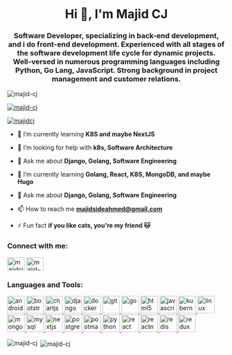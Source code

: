 <h1 align="center">Hi 👋, I'm Majid CJ</h1>
<h3 align="center">Software Developer, specializing in back-end development, and i do front-end development. Experienced with all stages of the software development life cycle for dynamic projects. Well-versed in numerous programming languages including Python, Go Lang, JavaScript. Strong background in project management and customer relations.</h3>

<p align="left"> <img src="https://komarev.com/ghpvc/?username=majid-cj&label=Profile%20views&color=0e75b6&style=flat" alt="majid-cj" /> </p>

<p align="left"> <a href="https://github.com/ryo-ma/github-profile-trophy"><img src="https://github-profile-trophy.vercel.app/?username=majid-cj" alt="majid-cj" /></a> </p>

<p align="left"> <a href="https://twitter.com/majidcj" target="blank"><img src="https://img.shields.io/twitter/follow/majidcj?logo=twitter&style=for-the-badge" alt="majidcj" /></a> </p>

- 🌱 I’m currently learning **K8S and maybe NextJS**

- 🤝 I’m looking for help with **k8s, Software Architecture**

- 💬 Ask me about **Django, Golang, Software Engineering**

- 🌱 I’m currently learning **Golang, React, K8S, MongoDB, and maybe Hugo**

- 💬 Ask me about **Django, Golang, Software Engineering**

- 📫 How to reach me **majidsideahmed@gmail.com**

- ⚡ Fun fact **if you like cats, you're my friend 🐱**

<h3 align="left">Connect with me:</h3>
<p align="left">
<a href="https://twitter.com/majidcj" target="blank"><img align="center" src="https://cdn.jsdelivr.net/npm/simple-icons@3.0.1/icons/twitter.svg" alt="majidcj" height="30" width="40" /></a>
<a href="https://linkedin.com/in/majid-cj" target="blank"><img align="center" src="https://cdn.jsdelivr.net/npm/simple-icons@3.0.1/icons/linkedin.svg" alt="majid-cj" height="30" width="40" /></a>
</p>

<h3 align="left">Languages and Tools:</h3>
<p align="left"> <a href="https://developer.android.com" target="_blank"> <img src="https://devicons.github.io/devicon/devicon.git/icons/android/android-original-wordmark.svg" alt="android" width="40" height="40"/> </a> <a href="https://getbootstrap.com" target="_blank"> <img src="https://devicons.github.io/devicon/devicon.git/icons/bootstrap/bootstrap-plain.svg" alt="bootstrap" width="40" height="40"/> </a> <a href="https://www.chartjs.org" target="_blank"> <img src="https://www.chartjs.org/media/logo-title.svg" alt="chartjs" width="40" height="40"/> </a> <a href="https://www.djangoproject.com/" target="_blank"> <img src="https://devicons.github.io/devicon/devicon.git/icons/django/django-original.svg" alt="django" width="40" height="40"/> </a> <a href="https://www.docker.com/" target="_blank"> <img src="https://devicons.github.io/devicon/devicon.git/icons/docker/docker-original-wordmark.svg" alt="docker" width="40" height="40"/> </a> <a href="https://git-scm.com/" target="_blank"> <img src="https://www.vectorlogo.zone/logos/git-scm/git-scm-icon.svg" alt="git" width="40" height="40"/> </a> <a href="https://golang.org" target="_blank"> <img src="https://devicons.github.io/devicon/devicon.git/icons/go/go-original.svg" alt="go" width="40" height="40"/> </a> <a href="https://www.w3.org/html/" target="_blank"> <img src="https://devicons.github.io/devicon/devicon.git/icons/html5/html5-original-wordmark.svg" alt="html5" width="40" height="40"/> </a> <a href="https://developer.mozilla.org/en-US/docs/Web/JavaScript" target="_blank"> <img src="https://devicons.github.io/devicon/devicon.git/icons/javascript/javascript-original.svg" alt="javascript" width="40" height="40"/> </a> <a href="https://kubernetes.io" target="_blank"> <img src="https://www.vectorlogo.zone/logos/kubernetes/kubernetes-icon.svg" alt="kubernetes" width="40" height="40"/> </a> <a href="https://www.linux.org/" target="_blank"> <img src="https://devicons.github.io/devicon/devicon.git/icons/linux/linux-original.svg" alt="linux" width="40" height="40"/> </a> <a href="https://www.mongodb.com/" target="_blank"> <img src="https://devicons.github.io/devicon/devicon.git/icons/mongodb/mongodb-original-wordmark.svg" alt="mongodb" width="40" height="40"/> </a> <a href="https://www.mysql.com/" target="_blank"> <img src="https://devicons.github.io/devicon/devicon.git/icons/mysql/mysql-original-wordmark.svg" alt="mysql" width="40" height="40"/> </a> <a href="https://nextjs.org/" target="_blank"> <img src="https://cdn.worldvectorlogo.com/logos/nextjs-3.svg" alt="nextjs" width="40" height="40"/> </a> <a href="https://www.postgresql.org" target="_blank"> <img src="https://devicons.github.io/devicon/devicon.git/icons/postgresql/postgresql-original-wordmark.svg" alt="postgresql" width="40" height="40"/> </a> <a href="https://postman.com" target="_blank"> <img src="https://www.vectorlogo.zone/logos/getpostman/getpostman-icon.svg" alt="postman" width="40" height="40"/> </a> <a href="https://www.python.org" target="_blank"> <img src="https://devicons.github.io/devicon/devicon.git/icons/python/python-original.svg" alt="python" width="40" height="40"/> </a> <a href="https://reactjs.org/" target="_blank"> <img src="https://devicons.github.io/devicon/devicon.git/icons/react/react-original-wordmark.svg" alt="react" width="40" height="40"/> </a> <a href="https://reactnative.dev/" target="_blank"> <img src="https://reactnative.dev/img/header_logo.svg" alt="reactnative" width="40" height="40"/> </a> <a href="https://redis.io" target="_blank"> <img src="https://devicons.github.io/devicon/devicon.git/icons/redis/redis-original-wordmark.svg" alt="redis" width="40" height="40"/> </a> <a href="https://redux.js.org" target="_blank"> <img src="https://devicons.github.io/devicon/devicon.git/icons/redux/redux-original.svg" alt="redux" width="40" height="40"/> </a> </p>

<p><img align="left" src="https://github-readme-stats.vercel.app/api/top-langs?username=majid-cj&show_icons=true&locale=en&layout=compact" alt="majid-cj" /></p>

<p>&nbsp;<img align="center" src="https://github-readme-stats.vercel.app/api?username=majid-cj&show_icons=true&locale=en" alt="majid-cj" /></p>
